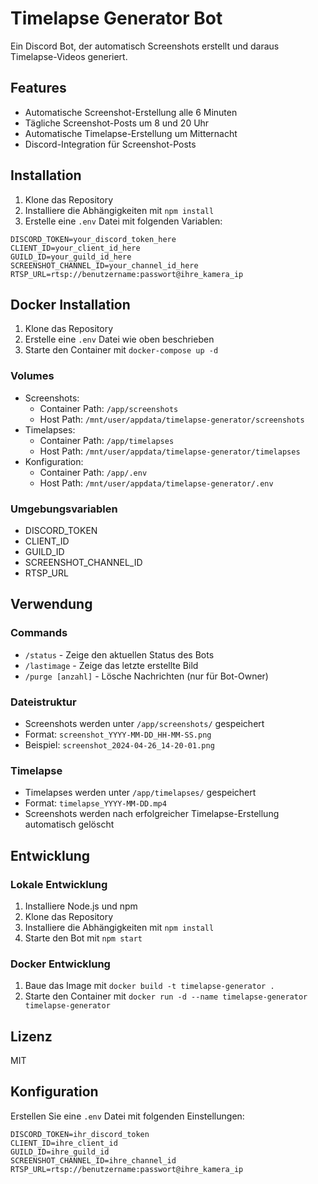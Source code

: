 # Timelapse Generator Bot

Ein Discord Bot, der automatisch Screenshots erstellt und daraus Timelapse-Videos generiert.

## Features

- Automatische Screenshot-Erstellung alle 6 Minuten
- Tägliche Screenshot-Posts um 8 und 20 Uhr
- Automatische Timelapse-Erstellung um Mitternacht
- Discord-Integration für Screenshot-Posts

## Installation

1. Klone das Repository
2. Installiere die Abhängigkeiten mit `npm install`
3. Erstelle eine `.env` Datei mit folgenden Variablen:

```env
DISCORD_TOKEN=your_discord_token_here
CLIENT_ID=your_client_id_here
GUILD_ID=your_guild_id_here
SCREENSHOT_CHANNEL_ID=your_channel_id_here
RTSP_URL=rtsp://benutzername:passwort@ihre_kamera_ip
```

## Docker Installation

1. Klone das Repository
2. Erstelle eine `.env` Datei wie oben beschrieben
3. Starte den Container mit `docker-compose up -d`

### Volumes

- Screenshots:
  - Container Path: `/app/screenshots`
  - Host Path: `/mnt/user/appdata/timelapse-generator/screenshots`
- Timelapses:
  - Container Path: `/app/timelapses`
  - Host Path: `/mnt/user/appdata/timelapse-generator/timelapses`
- Konfiguration:
  - Container Path: `/app/.env`
  - Host Path: `/mnt/user/appdata/timelapse-generator/.env`

### Umgebungsvariablen

- DISCORD_TOKEN
- CLIENT_ID
- GUILD_ID
- SCREENSHOT_CHANNEL_ID
- RTSP_URL

## Verwendung

### Commands

- `/status` - Zeige den aktuellen Status des Bots
- `/lastimage` - Zeige das letzte erstellte Bild
- `/purge [anzahl]` - Lösche Nachrichten (nur für Bot-Owner)

### Dateistruktur

- Screenshots werden unter `/app/screenshots/` gespeichert
- Format: `screenshot_YYYY-MM-DD_HH-MM-SS.png`
- Beispiel: `screenshot_2024-04-26_14-20-01.png`

### Timelapse

- Timelapses werden unter `/app/timelapses/` gespeichert
- Format: `timelapse_YYYY-MM-DD.mp4`
- Screenshots werden nach erfolgreicher Timelapse-Erstellung automatisch gelöscht

## Entwicklung

### Lokale Entwicklung

1. Installiere Node.js und npm
2. Klone das Repository
3. Installiere die Abhängigkeiten mit `npm install`
4. Starte den Bot mit `npm start`

### Docker Entwicklung

1. Baue das Image mit `docker build -t timelapse-generator .`
2. Starte den Container mit `docker run -d --name timelapse-generator timelapse-generator`

## Lizenz

MIT

## Konfiguration

Erstellen Sie eine `.env` Datei mit folgenden Einstellungen:

```env
DISCORD_TOKEN=ihr_discord_token
CLIENT_ID=ihre_client_id
GUILD_ID=ihre_guild_id
SCREENSHOT_CHANNEL_ID=ihre_channel_id
RTSP_URL=rtsp://benutzername:passwort@ihre_kamera_ip
```
